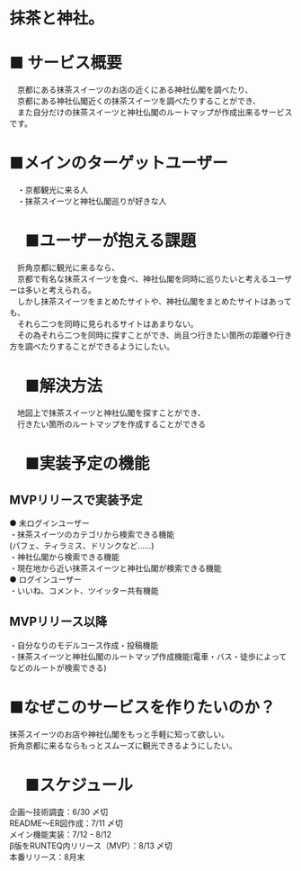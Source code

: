 # 抹茶と神社。

# ■ サービス概要
　京都にある抹茶スイーツのお店の近くにある神社仏閣を調べたり、  
　京都にある神社仏閣近くの抹茶スイーツを調べたりすることができ、  
　また自分だけの抹茶スイーツと神社仏閣のルートマップが作成出来るサービスです。  

# ■メインのターゲットユーザー
　・京都観光に来る人  
　・抹茶スイーツと神社仏閣巡りが好きな人   

# 　■ユーザーが抱える課題
　折角京都に観光に来るなら、   
　京都で有名な抹茶スイーツを食べ、神社仏閣を同時に巡りたいと考えるユーザーは多いと考えられる。  
　しかし抹茶スイーツをまとめたサイトや、神社仏閣をまとめたサイトはあっても、  
　それら二つを同時に見られるサイトはあまりない。  
　その為それら二つを同時に探すことができ、尚且つ行きたい箇所の距離や行き方を調べたりすることができるようにしたい。  

# 　■解決方法
　地図上で抹茶スイーツと神社仏閣を探すことができ、  
　行きたい箇所のルートマップを作成することができる  

# 　■実装予定の機能
## MVPリリースで実装予定
● 未ログインユーザー  
・抹茶スイーツのカテゴリから検索できる機能  
(パフェ、ティラミス、ドリンクなど……)  
・神社仏閣から検索できる機能  
・現在地から近い抹茶スイーツと神社仏閣が検索できる機能  
● ログインユーザー  
・いいね、コメント、ツイッター共有機能  
## MVPリリース以降
・自分なりのモデルコース作成・投稿機能  
・抹茶スイーツと神社仏閣のルートマップ作成機能(電車・バス・徒歩によってなどのルートが検索できる)  

# ■なぜこのサービスを作りたいのか？
 抹茶スイーツのお店や神社仏閣をもっと手軽に知って欲しい。   
 折角京都に来るならもっとスムーズに観光できるようにしたい。

# 　■スケジュール
 企画〜技術調査：6/30 〆切  
 README〜ER図作成：7/11 〆切  
 メイン機能実装：7/12 - 8/12  
 β版をRUNTEQ内リリース（MVP）：8/13 〆切  
 本番リリース：8月末  